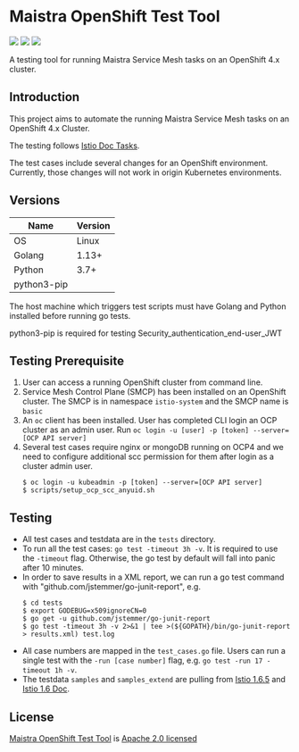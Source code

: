 # Maistra OpenShift Test Tool

[![](https://img.shields.io/badge/License-Apache%202.0-blue.svg?style=flat)](https://github.com/maistra/maistra-test-tool/blob/development/LICENSE)
![](https://img.shields.io/github/repo-size/maistra/maistra-test-tool.svg?style=flat)
[![](https://goreportcard.com/badge/github.com/maistra/maistra-test-tool)](https://goreportcard.com/report/github.com/maistra/maistra-test-tool)


A testing tool for running Maistra Service Mesh tasks on an OpenShift 4.x cluster.

## Introduction

This project aims to automate the running Maistra Service Mesh tasks on an OpenShift 4.x Cluster.

The testing follows [Istio Doc Tasks](https://istio.io/v1.6/docs/tasks/).

The test cases include several changes for an OpenShift environment. Currently, those changes will not work in origin Kubernetes environments.


## Versions

| Name      | Version       |
| --        | --            |
| OS        | Linux         |
| Golang    | 1.13+         |
| Python    | 3.7+          |
| python3-pip |             |


The host machine which triggers test scripts must have Golang and Python installed before running go tests.

python3-pip is required for testing Security_authentication_end-user_JWT

## Testing Prerequisite

1. User can access a running OpenShift cluster from command line.
2. Service Mesh Control Plane (SMCP) has been installed on an OpenShift cluster. The SMCP is in namespace `istio-system` and the SMCP name is `basic`
3. An `oc` client has been installed. User has completed CLI login an OCP cluster as an admin user. Run `oc login -u [user] -p [token] --server=[OCP API server]`
4. Several test cases require nginx or mongoDB running on OCP4 and we need to configure additional scc permission for them after login as a cluster admin user.
   ```
   $ oc login -u kubeadmin -p [token] --server=[OCP API server]
   $ scripts/setup_ocp_scc_anyuid.sh
   ```

## Testing
- All test cases and testdata are in the `tests` directory.
- To run all the test cases: `go test -timeout 3h -v`. It is required to use the `-timeout` flag. Otherwise, the go test by default will fall into panic after 10 minutes.
- In order to save results in a XML report, we can run a go test command with "github.com/jstemmer/go-junit-report", e.g.
    ```
    $ cd tests
    $ export GODEBUG=x509ignoreCN=0
    $ go get -u github.com/jstemmer/go-junit-report
    $ go test -timeout 3h -v 2>&1 | tee >(${GOPATH}/bin/go-junit-report > results.xml) test.log
    ```
- All case numbers are mapped in the `test_cases.go` file. Users can run a single test with the `-run [case number]` flag, e.g. `go test -run 17 -timeout 1h -v`.
- The testdata `samples` and `samples_extend` are pulling from [Istio 1.6.5](https://github.com/istio/istio/releases/tag/1.6.5) and [Istio 1.6 Doc](https://archive.istio.io/v1.6/docs/tasks/).


## License

[Maistra OpenShift Test Tool](https://github.com/maistra/maistra-test-tool) is [Apache 2.0 licensed](https://github.com/maistra/maistra-test-tool/blob/development/LICENSE)
